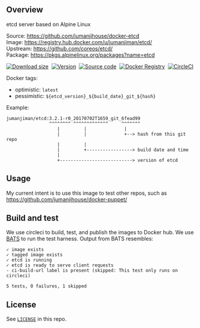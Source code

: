 ## Overview

etcd server based on Alpine Linux

Source:   https://github.com/jumanjihouse/docker-etcd<br/>
Image:    https://registry.hub.docker.com/u/jumanjiman/etcd/<br/>
Upstream: https://github.com/coreos/etcd/<br/>
Package:  https://pkgs.alpinelinux.org/packages?name=etcd<br/>

[![Download size](https://images.microbadger.com/badges/image/jumanjiman/etcd.svg)](http://microbadger.com/images/jumanjiman/etcd "View on microbadger.com")&nbsp;
[![Version](https://images.microbadger.com/badges/version/jumanjiman/etcd.svg)](http://microbadger.com/images/jumanjiman/etcd "View on microbadger.com")&nbsp;
[![Source code](https://images.microbadger.com/badges/commit/jumanjiman/etcd.svg)](http://microbadger.com/images/jumanjiman/etcd "View on microbadger.com")&nbsp;
[![Docker Registry](https://img.shields.io/docker/pulls/jumanjiman/etcd.svg)](https://registry.hub.docker.com/u/jumanjiman/etcd/)&nbsp;
[![CircleCI](https://circleci.com/gh/jumanjihouse/docker-etcd.svg?style=svg)](https://circleci.com/gh/jumanjihouse/docker-etcd 'View CI builds')

Docker tags:

* optimistic: `latest`
* pessimistic: `${etcd_version}_${build_date}_git_${hash}`

Example:

    jumanjiman/etcd:3.2.1-r0_20170702T1659_git_6fead99
                    ^^^^^^^^ ^^^^^^^^^^^^^     ^^^^^^^
                       |         |              |
                       |         |              +--> hash from this git repo
                       |         |
                       |         +-----------------> build date and time
                       |
                       +---------------------------> version of etcd


Usage
-----

My current intent is to use this image to test other repos, such as
https://github.com/jumanjihouse/docker-puppet/


Build and test
--------------

We use circleci to build, test, and publish the images to Docker hub.
We use [BATS](https://github.com/sstephenson/bats) to run the test harness.
Output from BATS resembles:

    ✓ image exists
    ✓ tagged image exists
    ✓ etcd is running
    ✓ etcd is ready to serve client requests
    - ci-build-url label is present (skipped: This test only runs on circleci)

    5 tests, 0 failures, 1 skipped


License
-------

See [`LICENSE`](LICENSE) in this repo.

